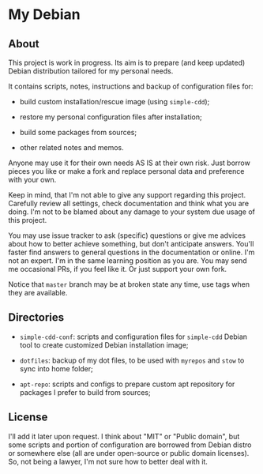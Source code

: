 # My Debian

## About

This project is work in progress. Its aim is to prepare (and keep updated)
Debian distribution tailored for my personal needs.

It contains scripts, notes, instructions and backup of configuration files for:

- build custom installation/rescue image (using `simple-cdd`);

- restore my personal configuration files after installation;

- build some packages from sources;

- other related notes and memos.

Anyone may use it for their own needs AS IS at their own risk. Just borrow
pieces you like or make a fork and replace personal data and preference with
your own.

Keep in mind, that I'm not able to give any support regarding this project.
Carefully review all settings, check documentation and think what you are
doing. I'm not to be blamed about any damage to your system due usage of this
project.

You may use issue tracker to ask (specific) questions or give me advices about
how to better achieve something, but don't anticipate answers. You'll faster
find answers to general questions in the documentation or online. I'm not an
expert. I'm in the same learning position as you are. You may send me
occasional PRs, if you feel like it. Or just support your own fork.

Notice that `master` branch may be at broken state any time, use tags when
they are available.

## Directories

- `simple-cdd-conf`: scripts and configuration files for `simple-cdd` Debian
  tool to create customized Debian installation image;

- `dotfiles`: backup of my dot files, to be used with `myrepos` and `stow` to
  sync into home folder;

- `apt-repo`: scripts and configs to prepare custom apt repository for packages
  I prefer to build from sources;

## License

I'll add it later upon request. I think about "MIT" or "Public domain", but
some scripts and portion of configuration are borrowed from Debian distro or
somewhere else (all are under open-source or public domain licenses). So, not
being a lawyer, I'm not sure how to better deal with it.
